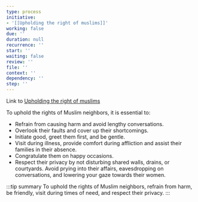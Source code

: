 ```yaml
---
type: process
initiative:
- '[[Upholding the right of muslims]]'
working: false
due: ''
duration: null
recurrence: ''
start: ''
waiting: false
review: ''
file: ''
context: ''
dependency: ''
step: ''
---
```


Link to [Upholding the right of muslims](docs/sidebar1/Initiatives/worship/Upholding%20the%20right%20of%20muslims.md)

To uphold the rights of Muslim neighbors, it is essential to:

* Refrain from causing harm and avoid lengthy conversations.
* Overlook their faults and cover up their shortcomings.
* Initiate good, greet them first, and be gentle.
* Visit during illness, provide comfort during affliction and assist their families in their absence.
* Congratulate them on happy occasions.
* Respect their privacy by not disturbing shared walls, drains, or courtyards. Avoid prying into their affairs, eavesdropping on conversations, and lowering your gaze towards their women.

:::tip summary
To uphold the rights of Muslim neighbors, refrain from harm, be friendly, visit during times of need, and respect their privacy.
:::